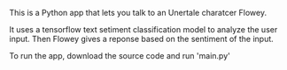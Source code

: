 This is a Python app that lets you talk to an Unertale charatcer Flowey.

It uses a tensorflow text setiment classification model to analyze the user input. Then Flowey gives a reponse based on the sentiment of the input.

To run the app, download the source code and run 'main.py'
